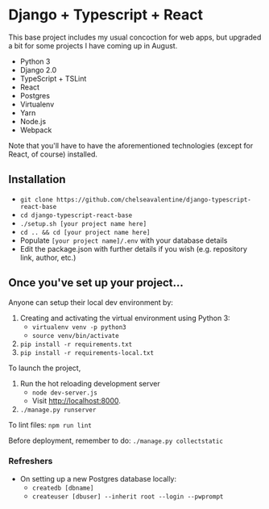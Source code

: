 # Django + Typescript + React

This base project includes my usual concoction for web apps, but upgraded a bit for some projects I have coming up in August.

* Python 3
* Django 2.0
* TypeScript + TSLint
* React
* Postgres
* Virtualenv
* Yarn
* Node.js
* Webpack

Note that you'll have to have the aforementioned technologies (except for React, of course) installed.

## Installation

* `git clone https://github.com/chelseavalentine/django-typescript-react-base`
* `cd django-typescript-react-base`
* `./setup.sh [your project name here]`
* `cd .. && cd [your project name here]`
* Populate `[your project name]/.env` with your database details
* Edit the package.json with further details if you wish (e.g. repository link, author, etc.)

## Once you've set up your project...

Anyone can setup their local dev environment by:

1. Creating and activating the virtual environment using Python 3:
    - `virtualenv venv -p python3`
    - `source venv/bin/activate`
2. `pip install -r requirements.txt`
3. `pip install -r requirements-local.txt`

To launch the project,

1. Run the hot reloading development server
    - `node dev-server.js`
    - Visit [http://localhost:8000](http://localhost:8000).
2. `./manage.py runserver`

To lint files: `npm run lint`

Before deployment, remember to do: `./manage.py collectstatic`

### Refreshers

* On setting up a new Postgres database locally:
  - `createdb [dbname]`
  - `createuser [dbuser] --inherit root --login --pwprompt`
